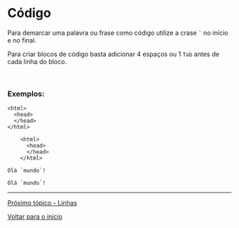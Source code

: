 # Código

Para demarcar uma palavra ou frase como código utilize a crase `` ` `` no início e no final.

Para criar blocos de código basta adicionar 4 espaços ou 1 `Tab` antes de cada linha do bloco.

<br>
  
### Exemplos:  

    <html>
      <head>
      </head>
    </html>

```
    <html>
      <head>
      </head>
    </html>
```

``Olá `mundo`! ``  

````Olá `mundo`! ````

---
  
[Próximo tópico - Linhas](linhas.md)  
  
[Voltar para o início](README.md)  
